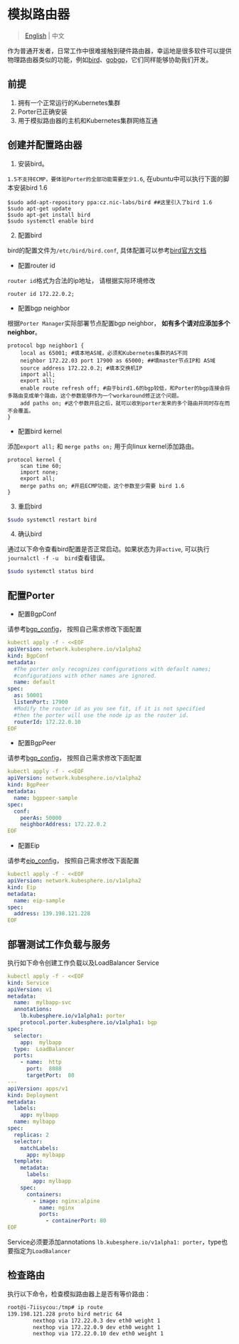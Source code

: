 # 模拟路由器

> [English](../simulate_with_bird.md) | 中文

作为普通开发者，日常工作中很难接触到硬件路由器，幸运地是很多软件可以提供物理路由器类似的功能，例如[bird](https://bird.network.cz/)、[gobgp](https://osrg.github.io/gobgp/)，它们同样能够协助我们开发。

## 前提

1. 拥有一个正常运行的Kubernetes集群
2. Porter已正确安装
3. 用于模拟路由器的主机和Kubernetes集群网络互通

## 创建并配置路由器

1. 安装bird。 
    
`1.5不支持ECMP，要体验Porter的全部功能需要至少1.6`, 在ubuntu中可以执行下面的脚本安装bird 1.6
    
```
$sudo add-apt-repository ppa:cz.nic-labs/bird ##这里引入了bird 1.6
$sudo apt-get update 
$sudo apt-get install bird
$sudo systemctl enable bird  
```
   
2. 配置bird

bird的配置文件为`/etc/bird/bird.conf`, 具体配置可以参考[bird官方文档](https://bird.network.cz/?get_doc&f=bird.html&v=16)
  
* 配置router id

`router id`格式为合法的ip地址， 请根据实际环境修改   

```
router id 172.22.0.2;
```

* 配置bgp neighbor

根据`Porter Manager`实际部署节点配置bgp neighbor， **如有多个请对应添加多个neighbor**。

```
protocol bgp neighbor1 {   
    local as 65001; #填本地AS域，必须和Kubernetes集群的AS不同   
    neighbor 172.22.03 port 17900 as 65000; ##填master节点IP和 AS域   
    source address 172.22.0.2; #填本交换机IP    
    import all;   
    export all;
    enable route refresh off; #由于bird1.6的bgp较低，和Porter的bgp连接会将多路由变成单个路由，这个参数能够作为一个workaround修正这个问题。
    add paths on; #这个参数开启之后，就可以收到porter发来的多个路由并同时存在而不会覆盖。
}
```
  
* 配置bird kernel
   
添加`export all;` 和 `merge paths on;` 用于向linux kernel添加路由。
   
```
protocol kernel {
    scan time 60;
    import none;
    export all;
    merge paths on; #开启ECMP功能，这个参数至少需要 bird 1.6
}
```

3. 重启bird

```bash
$sudo systemctl restart bird 
```

4. 确认bird

通过以下命令查看bird配置是否正常启动。如果状态为非`active`, 可以执行`journalctl -f -u  bird`查看错误。

```bash
$sudo systemctl status bird 
```

## 配置Porter

* 配置BgpConf

请参考[bgp_config](./bgp_config.md)， 按照自己需求修改下面配置

```yaml
kubectl apply -f - <<EOF
apiVersion: network.kubesphere.io/v1alpha2
kind: BgpConf
metadata:
  #The porter only recognizes configurations with default names;
  #configurations with other names are ignored.
  name: default
spec:
  as: 50001
  listenPort: 17900
  #Modify the router id as you see fit, if it is not specified
  #then the porter will use the node ip as the router id.
  routerId: 172.22.0.10
EOF
```

* 配置BgpPeer

请参考[bgp_config](./bgp_config.md)， 按照自己需求修改下面配置

```yaml
kubectl apply -f - <<EOF
apiVersion: network.kubesphere.io/v1alpha2
kind: BgpPeer
metadata:
  name: bgppeer-sample
spec:
  conf:
    peerAs: 50000
    neighborAddress: 172.22.0.2
EOF
```

* 配置Eip

请参考[eip_config](./eip_config.md)， 按照自己需求修改下面配置

```yaml
kubectl apply -f - <<EOF
apiVersion: network.kubesphere.io/v1alpha2
kind: Eip
metadata:
  name: eip-sample
spec:
  address: 139.198.121.228
EOF
```

## 部署测试工作负载与服务

执行如下命令创建工作负载以及LoadBalancer Service

```yaml
kubectl apply -f - <<EOF
kind: Service
apiVersion: v1
metadata:
  name:  mylbapp-svc
  annotations:
    lb.kubesphere.io/v1alpha1: porter
    protocol.porter.kubesphere.io/v1alpha1: bgp
spec:
  selector:
    app:  mylbapp
  type:  LoadBalancer
  ports:
    - name:  http
      port:  8088
      targetPort:  80
---
apiVersion: apps/v1
kind: Deployment
metadata:
  labels:
    app: mylbapp
  name: mylbapp
spec:
  replicas: 2
  selector:
    matchLabels:
      app: mylbapp
  template:
    metadata:
      labels:
        app: mylbapp
    spec:
      containers:
        - image: nginx:alpine
          name: nginx
          ports:
            - containerPort: 80
EOF
```

Service必须要添加annotations `lb.kubesphere.io/v1alpha1: porter`，type也要指定为`LoadBalancer`

## 检查路由

执行以下命令，检查模拟路由器上是否有等价路由：
```bash
root@i-7iisycou:/tmp# ip route
139.198.121.228 proto bird metric 64
        nexthop via 172.22.0.3 dev eth0 weight 1
        nexthop via 172.22.0.9 dev eth0 weight 1
        nexthop via 172.22.0.10 dev eth0 weight 1
```